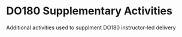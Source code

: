 # DO180 Supplementary Activities 
Additional activities used to supplment DO180 instructor-led delivery

